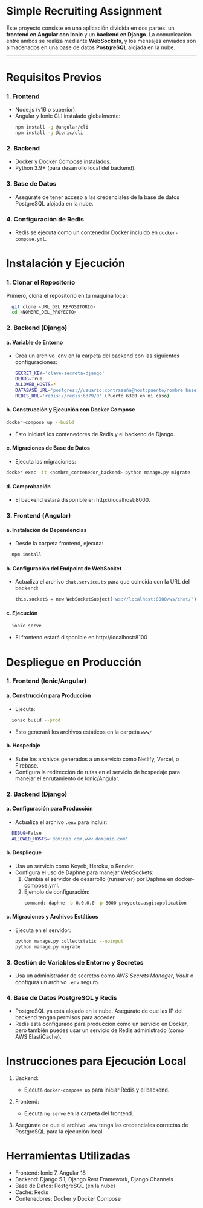# Simple Recruiting Assignment  

Este proyecto consiste en una aplicación dividida en dos partes: un **frontend en Angular con Ionic** y un **backend en Django**. La comunicación entre ambos se realiza mediante **WebSockets**, y los mensajes enviados son almacenados en una base de datos **PostgreSQL** alojada en la nube.

---

# Requisitos Previos  

### 1. Frontend  
- Node.js (v16 o superior).  
- Angular y Ionic CLI instalado globalmente: 
  ```bash
  npm install -g @angular/cli
  npm install -g @ionic/cli
  ```

### 2. Backend  
- Docker y Docker Compose instalados.  
- Python 3.9+ (para desarrollo local del backend). 
  
### 3. Base de Datos  
- Asegúrate de tener acceso a las credenciales de la base de datos PostgreSQL alojada en la nube.  

### 4. Configuración de Redis  
-  Redis se ejecuta como un contenedor Docker incluido en `docker-compose.yml`.

  

# Instalación y Ejecución

### 1. Clonar el Repositorio  
Primero, clona el repositorio en tu máquina local:
```bash
  git clone <URL_DEL_REPOSITORIO>
  cd <NOMBRE_DEL_PROYECTO>
````


### 2. Backend (Django)
#### a. Variable de Entorno
- Crea un archivo .env en la carpeta del backend con las siguientes configuraciones: 
  ```bash
  SECRET_KEY='clave-secreta-django' 
  DEBUG=True 
  ALLOWED_HOSTS=*
  DATABASE_URL='postgres://usuario:contraseña@host:puerto/nombre_base_datos'
  REDIS_URL='redis://redis:6379/0' (Puerto 6380 en mi caso) 

#### b. Construcción y Ejecución con Docker Compose
```bash
docker-compose up --build
```
- Esto iniciará los contenedores de Redis y el backend de Django.

#### c. Migraciones de Base de Datos
- Ejecuta las migraciones: <br>
```bash 
docker exec -it <nombre_contenedor_backend> python manage.py migrate
```

#### d. Comprobación
- El backend estará disponible en http://localhost:8000.


### 3. Frontend (Angular)
#### a. Instalación de Dependencias
- Desde la carpeta frontend, ejecuta:
```bash
  npm install
```
#### b. Configuración del Endpoint de WebSocket
- Actualiza el archivo `chat.service.ts` para que coincida con la URL del backend:
  ```bash
  this.socket$ = new WebSocketSubject('ws://localhost:8000/ws/chat/'); // Cambiar según la URL del backend
  ```

#### c. Ejecución
```bash
  ionic serve
```
- El frontend estará disponible en http://localhost:8100



# Despliegue en Producción
### 1. Frontend (Ionic/Angular)
#### a. Construcción para Producción
- Ejecuta:
```bash
  ionic build --prod
```
- Esto generará los archivos estáticos en la carpeta `www/`


#### b. Hospedaje
- Sube los archivos generados a un servicio como Netlify, Vercel, o Firebase.
- Configura la redirección de rutas en el servicio de hospedaje para manejar el enrutamiento de Ionic/Angular.

### 2. Backend (Django)
#### a. Configuración para Producción
- Actualiza el archivo `.env` para incluir:
```bash
  DEBUG=False
  ALLOWED_HOSTS='dominio.com,www.dominio.com'
```

#### b. Despliegue
- Usa un servicio como Koyeb, Heroku, o Render.
- Configura el uso de Daphne para manejar WebSockets:
  1. Cambia el servidor de desarrollo (runserver) por Daphne en docker-compose.yml.
  2. Ejemplo de configuración:
     ```bash
     command: daphne -b 0.0.0.0 -p 8000 proyecto.asgi:application
     ```
#### c. Migraciones y Archivos Estáticos
- Ejecuta en el servidor:
  ```bash
  python manage.py collectstatic --noinput
  python manage.py migrate
  ```
### 3. Gestión de Variables de Entorno y Secretos
- Usa un administrador de secretos como *AWS Secrets Manager*, *Vault* o configura un archivo `.env` seguro.

### 4. Base de Datos PostgreSQL y Redis
- PostgreSQL ya está alojado en la nube. Asegúrate de que las IP del backend tengan permisos para acceder.
- Redis está configurado para producción como un servicio en Docker, pero también puedes usar un servicio de Redis administrado (como AWS ElastiCache).


# Instrucciones para Ejecución Local
1. Backend:
   - Ejecuta `docker-compose up` para iniciar Redis y el backend.
     
2. Frontend:
   - Ejecuta `ng serve` en la carpeta del frontend.
     
3. Asegúrate de que el archivo `.env` tenga las credenciales correctas de PostgreSQL para la ejecución local.

# Herramientas Utilizadas
- Frontend: Ionic 7, Angular 18
- Backend: Django 5.1, Django Rest Framework, Django Channels
- Base de Datos: PostgreSQL (en la nube)
- Caché: Redis
- Contenedores: Docker y Docker Compose

